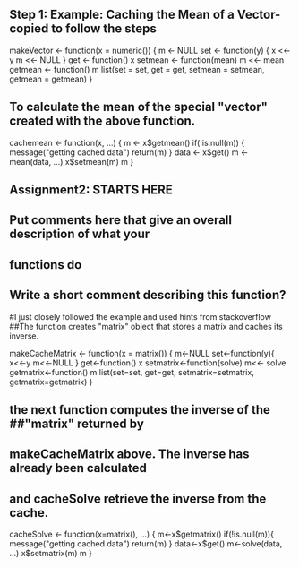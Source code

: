 
## Step 1: Example: Caching the Mean of a Vector- copied to follow the steps
makeVector <- function(x = numeric()) {
        m <- NULL
        set <- function(y) {
                x <<- y
                m <<- NULL
        }
        get <- function() x
        setmean <- function(mean) m <<- mean
        getmean <- function() m
        list(set = set, get = get,
             setmean = setmean,
             getmean = getmean)
}

## To calculate the mean of the special "vector" created with the above function.
cachemean <- function(x, ...) {
        m <- x$getmean()
        if(!is.null(m)) {
                message("getting cached data")
                return(m)
        }
        data <- x$get()
        m <- mean(data, ...)
        x$setmean(m)
        m
}

## Assignment2: STARTS HERE

## Put comments here that give an overall description of what your
## functions do

## Write a short comment describing this function? 

#I just closely followed the example and used hints from stackoverflow
##The function creates "matrix" object  that stores a matrix and caches its inverse.

makeCacheMatrix <- function(x = matrix()) {
        m<-NULL
        set<-function(y){
                x<<-y
                m<<-NULL
        }
        get<-function() x
        setmatrix<-function(solve) 
                m<<- solve
        getmatrix<-function() m
        list(set=set, get=get,
             setmatrix=setmatrix,
             getmatrix=getmatrix)
}

## the next function computes the inverse of the ##"matrix" returned by 
## makeCacheMatrix above. The inverse has already been calculated 
## and cacheSolve retrieve the inverse from the cache.
cacheSolve <- function(x=matrix(), ...) {
        m<-x$getmatrix()
        if(!is.null(m)){
                message("getting cached data")
                return(m)
        }
        data<-x$get()
        m<-solve(data, ...)
        x$setmatrix(m)
        m
}
